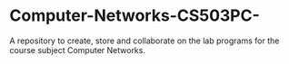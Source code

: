 # Computer-Networks-CS503PC-
A repository to create, store and collaborate on the lab programs for the course subject Computer Networks.
